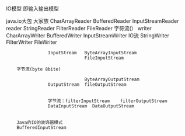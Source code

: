 IO模型   即输入输出模型

java.io大包  大家族
                                CharArrayReader         BufferedReader  InputStreamReader
                    reader      StringReader            FilterReader    FileReader
        字符流(）
                    writer      CharArrayWriter         BufferedWriter  InputStreamWriter
IO流                             StringWriter           FilterWriter    FileWriter

                    InputStream   ByteArrayInputStream
                                  FileInputStream
        
        字节流(byte 8bite)
                    
                                  ByteArrayOutputStream
                    OutputStream  fileOutputStream
                    
                    
                    字节流：filterInputStream    filterOutputStream
                    DataInputStream  DataOutputStream
                    
                    
        Java的IO的装饰器模式
        BufferedInputStream